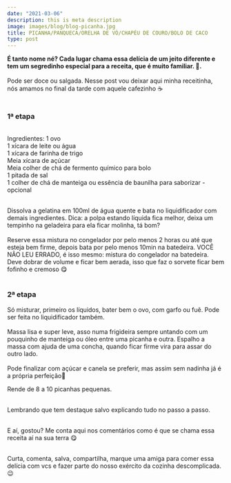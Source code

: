 ```yaml
---
date: "2021-03-06"
description: this is meta description
image: images/blog/blog-picanha.jpg
title: PICANHA/PANQUECA/ORELHA DE VÓ/CHAPÉU DE COURO/BOLO DE CACO
type: post
---
```


**É tanto nome né? Cada lugar chama essa delícia de um jeito diferente e tem um segredinho especial para a receita, que é muito familiar. 🥰.**  
&nbsp;  
Pode ser doce ou salgada. Nesse post vou deixar aqui minha receitinha, nós amamos no final da tarde com aquele cafezinho ☕  
&nbsp;  
### 1ª etapa

&nbsp;  
Ingredientes:
1 ovo  
1 xícara de leite ou água  
1 xícara de farinha de trigo  
Meia xícara de açúcar  
Meia colher de chá de fermento químico para bolo  
1 pitada de sal  
1 colher de chá de manteiga ou essência de baunilha para saborizar - opcional  

&nbsp;  
Dissolva a gelatina em 100ml de água quente e bata no liquidificador com demais ingredientes. Dica: a polpa estando líquida fica melhor, deixa um tempinho na geladeira para ela ficar molinha, tá bom?  
&nbsp;  
Reserve essa mistura no congelador por pelo menos 2 horas ou até que esteja bem firme, depois bata por pelo menos 10min na batedeira. VOCÊ NÃO LEU ERRADO, é isso mesmo: mistura do congelador na batedeira. Deve dobrar de volume e ficar bem aerada, isso que faz o sorvete ficar bem fofinho e cremoso 😋   
&nbsp;    
### 2ª etapa  
Só misturar, primeiro os líquidos, bater bem o ovo, com garfo ou fuê. Pode ser feita no liquidificador também.  
&nbsp;  
Massa lisa e super leve, asso numa frigideira sempre untando com um pouquinho de manteiga ou óleo entre uma picanha e outra. Espalho a massa com ajuda de uma concha, quando ficar firme vira para assar do outro lado.  
&nbsp;  
Pode finalizar com açúcar e canela se preferir, mas assim sem nadinha já é a própria perfeição🤤  

Rende de 8 a 10 picanhas pequenas.

&nbsp;  
Lembrando que tem destaque salvo explicando tudo no passo a passo.  

&nbsp;  
E aí, gostou? Me conta aqui nos comentários como é que se chama essa receita aí na sua terra 😋  

&nbsp;  
Curta, comenta, salva, compartilha, marque uma amiga para comer essa delícia com vcs e fazer parte do nosso exército da cozinha descomplicada. 😉  

